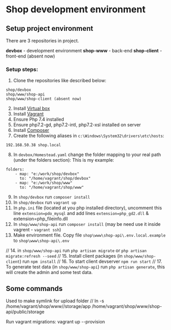 
# Shop development environment

## Setup project environment

There are 3 repositories in project.

**devbox** - development environment
**shop-www** - back-end
**shop-client** - front-end (absent now)
### Setup steps:
1. Clone the repositories like described below:
```
shop/devbox 
shop/www/shop-api
shop/www/shop-client (absent now)
```
2. Install [Virtual box](https://www.virtualbox.org/)
3. Install [Vagrant](https://www.vagrantup.com/downloads.html)
4. Ensure Php 7.4 installed
5. Ensure php7.2-gd, php7.2-intl, php7.2-xsl installed on server
6. Install [Composer](https://getcomposer.org/download/)
7. Create the following aliases in `c:\Windows\System32\drivers\etc\hosts`:
```
192.168.50.38 shop.local
```
8. In `devbox/Homestead.yaml` change the folder mapping to your real path (under the folders section):
This is my example:
```
folders:
    - map: "e:/work/shop/devbox"
      to: "/home/vagrant/shop/devbox"
    - map: "e:/work/shop/www"
      to: "/home/vagrant/shop/www" 
```
9. In `shop/devbox` run `composer install`
10. In `shop/devbox` run `vagrant up`
11. In `php.ini` file (located at you php installed directory), uncomment this line `extension=pdo_mysql` and add lines `extension=php_gd2.dll` & extension=php_fileinfo.dll
12. In `shop/www/shop-api` run `composer install` (may be need use it inside vagrent - `vagrant ssh`)
13. Make environment file. Copy file `shop\www\shop-api\.env.local.example` to `shop\www\shop-api\.env`

// 14. in `shop/www/shop-api` run `php artisan migrate` or `php artisan migrate:refresh --seed`
// 15. Install client packages (in `shop/www/shop-client`) run `npm install`
// 16. To start client devserver `npm run start`
// 17. To generate test data (in `shop/www/shop-api`) run `php artisan generate`, this will create the admin and some test data. 


## Some commands 

Used to make symlink for upload folder
//  ln -s /home/vagrant/shop/www//storage/app /home/vagrant/shop/www/shop-api/public/storage
 
 Run vagrant migrations:
 vagrant up --provision

